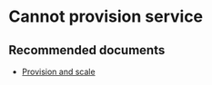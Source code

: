<properties
    pageTitle="Cannot provision service"
    description="Cannot provision service"
    service="microsoft.apim"
    resource="apimanagement"
    authors="jtwalters25"
    displayOrder="7"
    selfHelpType="generic"
    supportTopicIds="32318290"
    resourceTags=""
    productPesIds="15551"
    cloudEnvironments="public"
/>

# Cannot provision service

## **Recommended documents**
* [Provision and scale](https://docs.microsoft.com/azure/api-management/upgrade-and-scale) 
	